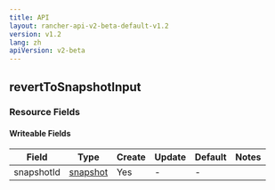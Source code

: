 ```yaml
---
title: API
layout: rancher-api-v2-beta-default-v1.2
version: v1.2
lang: zh
apiVersion: v2-beta
---
```


## revertToSnapshotInput



### Resource Fields

#### Writeable Fields

Field | Type | Create | Update | Default | Notes
---|---|---|---|---|---
snapshotId | [snapshot]({{site.baseurl}}/rancher/{{page.version}}/{{page.lang}}/api/{{page.apiVersion}}/api-resources/snapshot/) | Yes | - | - | 



<br>
